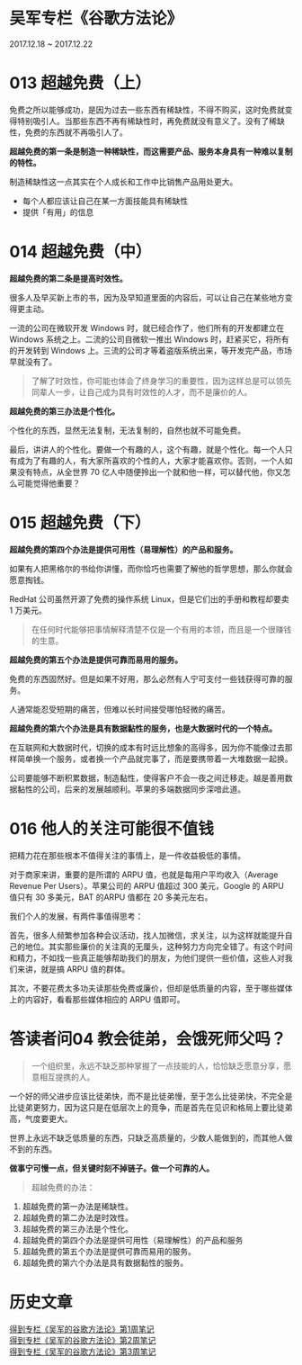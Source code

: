 # 吴军专栏《谷歌方法论》

2017.12.18 ~ 2017.12.22

# 013 超越免费（上）

免费之所以能够成功，是因为过去一些东西有稀缺性，不得不购买，这时免费就变得特别吸引人。当那些东西不再有稀缺性时，再免费就没有意义了。没有了稀缺性，免费的东西就不再吸引人了。

**超越免费的第一条是制造一种稀缺性，而这需要产品、服务本身具有一种难以复制的特性。**

制造稀缺性这一点其实在个人成长和工作中比销售产品用处更大。


* 每个人都应该让自己在某一方面技能具有稀缺性
* 提供「有用」的信息

# 014 超越免费（中）

**超越免费的第二条是提高时效性。**

很多人及早买新上市的书，因为及早知道里面的内容后，可以让自己在某些地方变得更主动。

一流的公司在微软开发 Windows 时，就已经合作了，他们所有的开发都建立在 Windows 系统之上。二流的公司自微软一推出 Windows 时，赶紧买它，将所有的开发转到 Windows 上。三流的公司才等着盗版系统出来，等开发完产品，市场早就没有了。

>了解了时效性，你可能也体会了终身学习的重要性，因为这样总是可以领先同辈人一步，让自己成为具有时效性的人才，而不是廉价的人。

**超越免费的第三办法是个性化。**

个性化的东西，显然无法复制，无法复制的，自然也就不可能免费。

最后，讲讲人的个性化。要做一个有趣的人，这个有趣，就是个性化。每一个人只有成为了有趣的人，有大家所喜欢的个性的人，大家才能喜欢你。否则，一个人如果没有特点，从全世界 70 亿人中随便拎出一个就和他一样，可以替代他，你又怎么可能觉得他重要？

# 015 超越免费（下）

**超越免费的第四个办法是提供可用性（易理解性）的产品和服务。**

如果有人把黑格尔的书给你讲懂，而你恰巧也需要了解他的哲学思想，那么你就会愿意掏钱。

RedHat 公司虽然开源了免费的操作系统 Linux，但是它们出的手册和教程却要卖 1 万美元。

>在任何时代能够把事情解释清楚不仅是一个有用的本领，而且是一个很赚钱的生意。

**超越免费的第五个办法是提供可靠而易用的服务。**

免费的东西固然好。但是如果不好用，那么必然有人宁可支付一些钱获得可靠的服务。

人通常能忍受短期的痛苦，但难以长时间接受哪怕轻微的痛苦。

**超越免费的第六个办法是具有数据黏性的服务，也是大数据时代的一个特点。**

在互联网和大数据时代，切换的成本有时远比想象的高得多，因为你不能像过去那样简单换一个服务，或者换一个产品就完事了，而是要携带着一大堆数据一起换。

公司要能够不断积累数据，制造黏性，使得客户不会一夜之间迁移走。越是善用数据黏性的公司，后来的发展越顺利。苹果的多端数据同步深喑此道。

# 016 他人的关注可能很不值钱

把精力花在那些根本不值得关注的事情上，是一件收益极低的事情。

对于商家来讲，重要的是所谓的 ARPU 值，也就是每用户平均收入（Average Revenue Per Users）。苹果公司的 ARPU 值超过 300 美元，Google 的 ARPU 值只有 30 多美元，BAT 的ARPU 值都在 20 多美元左右。

我们个人的发展，有两件事值得思考：

首先，很多人频繁参加各种会议活动，找人加微信，求关注，以为这样就能提升自己的地位。其实那些廉价的关注真的无厘头，这种努力方向完全错了。有这个时间和精力，不如找一些真正能够帮助我们的朋友，为他们提供一些价值，这些人对我们来讲，就是搞 ARPU 值的群体。

其次，不要花费太多功夫读那些免费或廉价，但却是低质量的内容，至于哪些媒体上的内容好，看看那些媒体相应的 ARPU 值即可。

# 答读者问04 教会徒弟，会饿死师父吗？

>一个组织里，永远不缺乏那种掌握了一点技能的人，恰恰缺乏愿意分享，愿意相互提携的人。

一个好的师父进步应该比徒弟快，而不是比徒弟慢，至于怎么比徒弟快，不完全是比徒弟更努力，因为这只是在低层次上的竞争，而是首先在见识和格局上要比徒弟高，气度要更大。

世界上永远不缺乏低质量的东西，只缺乏高质量的，少数人能做到的，而其他人做不到的东西。

**做事宁可慢一点，但关键时刻不掉链子。做一个可靠的人。**


>超越免费的办法：

1. 超越免费的第一办法是稀缺性。
2. 超越免费的第二办法是时效性。
3. 超越免费的第三办法是个性化。
4. 超越免费的第四个办法是提供可用性（易理解性）的产品和服务
5. 超越免费的第五个办法是提供可靠而易用的服务。
6. 超越免费的第六个办法是具有数据黏性的服务。

# 历史文章

[得到专栏《吴军的谷歌方法论》第1周笔记](http://mp.weixin.qq.com/s?__biz=MzA5OTk3NTU1NQ==&mid=2649737288&idx=1&sn=636aae7552bc1f9d265c3e07d19f52b8&chksm=88e140a4bf96c9b22701f4745ca0c60a0ae4ee55ae3feb805e59d7753d0de5396999d54536d8&scene=21#wechat_redirect)  
[得到专栏《吴军的谷歌方法论》第2周笔记](http://mp.weixin.qq.com/s?__biz=MzA5OTk3NTU1NQ==&mid=2649737295&idx=1&sn=b2f21853c167332d1bfbff82f002bb59&chksm=88e140a3bf96c9b52f0721406291e9552b40b6682edcf2c566f56544f5c98f59496b8522d61d&scene=21#wechat_redirect)  
[得到专栏《吴军的谷歌方法论》第3周笔记](https://mp.weixin.qq.com/s?__biz=MzA5OTk3NTU1NQ==&mid=2649737303&idx=1&sn=1114286a02da3acd2efb0ed6b4d9701d&chksm=88e140bbbf96c9ad0cd6d191c255dbfbf2917a6d40a604956d1fef26982d563fe2245b8a98d0#rd)



